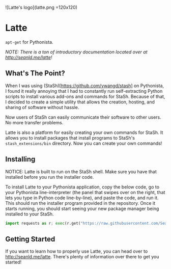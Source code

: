 ![Latte's logo](latte.png =120x120)

# Latte

`apt-get` for Pythonista.

*NOTE:* _There is a ton of introductory documentation located over at http://seanld.me/latte!_

## What's The Point?

When I was using (StaSh)[https://github.com/ywangd/stash] on Pythonista, I found it really annoying that I had to constantly run self-extracting Python scripts to install various add-ons and commands for StaSh. Because of that, I decided to create a simple utility that allows the creation, hosting, and sharing of software without hassle.

Now users of StaSh can easily communicate their software to other users. No more transfer problems.

Latte is also a platform for easily creating your own commands for StaSh. It allows you to install packages that install programs to StaSh's `stash_extensions/bin` directory. Now you can create your own commands!

## Installing

NOTICE: Latte is built to run on the StaSh shell. Make sure you have that installed before you run the installer code.

To install Latte to your Pythonista application, copy the below code, go to your Pythonista line-interpreter (the panel that swipes over on the right, that lets you type in Python code line-by-line), and paste the code, and run it. This should run the installer program provided in the repository. Once it starts running, you should start seeing your new package manager being installed to your StaSh.

```python
import requests as r; exec(r.get("https://raw.githubusercontent.com/Seanld/Latte/master/installer.py").text);
```

## Getting Started

If you want to learn how to properly use Latte, you can head over to http://seanld.me/latte. There's plenty of information over there to get you started!
